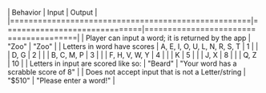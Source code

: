 | Behavior                                           | Input                        | Output                                |
|====================================================|==============================|=======================================|
| Player can input a word; it is returned by the app | "Zoo"                        | "Zoo"                                 |
| Letters in word have scores                        | A, E, I, O, U, L, N, R, S, T | 1                                     |
|                                                    | D, G                         | 2                                     |
|                                                    | B, C, M, P                   | 3                                     |
|                                                    | F, H, V, W, Y                | 4                                     |
|                                                    | K                            | 5                                     |
|                                                    | J, X                         | 8                                     |
|                                                    | Q, Z                         | 10                                    |
| Letters in input are scored like so:               | "Beard"                      | "Your word has a scrabble score of 8" |
| Does not accept input that is not a Letter/string  | "$510"                       | "Please enter a word!"                |

